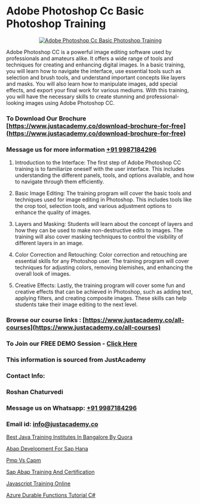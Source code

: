 # Adobe Photoshop Cc Basic Photoshop Training

<p align="center">
  <a href="https://justacademy.co/course-detail/photoshop-training">
    <img src="https://justacademy.co/storage2/course_image/1676637576_course_image.webp" alt="Adobe Photoshop Cc Basic Photoshop Training">
  </a>
</p>


Adobe Photoshop CC is a powerful image editing software used by professionals and amateurs alike. It offers a wide range of tools and techniques for creating and enhancing digital images. In a basic training, you will learn how to navigate the interface, use essential tools such as selection and brush tools, and understand important concepts like layers and masks. You will also learn how to manipulate images, add special effects, and export your final work for various mediums. With this training, you will have the necessary skills to create stunning and professional-looking images using Adobe Photoshop CC.
### To Download Our Brochure [https://www.justacademy.co/download-brochure-for-free](https://www.justacademy.co/download-brochure-for-free)
### Message us for more information [+91 9987184296](https://api.whatsapp.com/send?phone=919987184296)
1) Introduction to the Interface: The first step of Adobe Photoshop CC training is to familiarize oneself with the user interface. This includes understanding the different panels, tools, and options available, and how to navigate through them efficiently.

2) Basic Image Editing: The training program will cover the basic tools and techniques used for image editing in Photoshop. This includes tools like the crop tool, selection tools, and various adjustment options to enhance the quality of images.

3) Layers and Masking: Students will learn about the concept of layers and how they can be used to make non-destructive edits to images. The training will also cover masking techniques to control the visibility of different layers in an image.

4) Color Correction and Retouching: Color correction and retouching are essential skills for any Photoshop user. The training program will cover techniques for adjusting colors, removing blemishes, and enhancing the overall look of images.

5) Creative Effects: Lastly, the training program will cover some fun and creative effects that can be achieved in Photoshop, such as adding text, applying filters, and creating composite images. These skills can help students take their image editing to the next level.

### Browse our course links : [https://www.justacademy.co/all-courses](https://www.justacademy.co/all-courses) 
### To Join our FREE DEMO Session - [Click Here](https://www.justacademy.co/register-for-course-demo)


### This information is sourced from JustAcademy
### Contact Info:
### Roshan Chaturvedi
### Message us on Whatsapp: [+91 9987184296](https://api.whatsapp.com/send?phone=919987184296)
### Email id: [info@justacademy.co](mailto:info@justacademy.co)
                
[Best Java Training Institutes In Bangalore By Quora](https://www.linkedin.com/pulse/best-java-training-institutes-bangalore-quora-justacademy-chicago-6twie?trackingId=DQUs0yQHA3QFHPqTf5FBgQ%3D%3D&lipi=urn%3Ali%3Apage%3Ad_flagship3_company_admin%3BxzhODhyIS1OF3GFeJJCsZw%3D%3D)

[Abap Development For Sap Hana](https://www.linkedin.com/pulse/abap-development-sap-hana-software-training-sunnyvale-0qcoc/)

[Pmp Vs Capm](https://medium.com/@ranemanish460/pmp-vs-capm-89bef3b215fe)

[Sap Abap Training And Certification](https://medium.com/@namusn/sap-abap-training-and-certification-d71883376039)

[Javascript Training Online](https://justacademyin.github.io/justacademy/javascript-training-online)

[Azure Durable Functions Tutorial C#](https://justacademyin.github.io/justacademy/azure-durable-functions-tutorial-c#)

